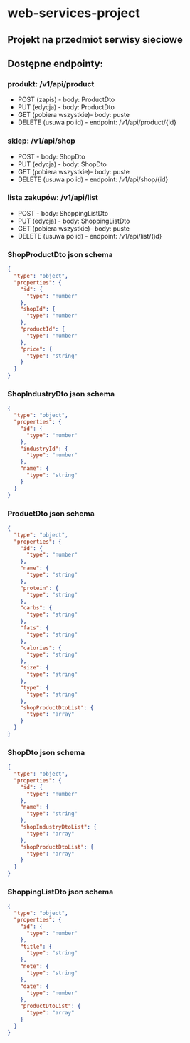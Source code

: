 # web-services-project

## Projekt na przedmiot serwisy sieciowe

## Dostępne endpointy:
### produkt: /v1/api/product
* POST (zapis) - body: ProductDto
* PUT (edycja) - body: ProductDto
* GET (pobiera wszystkie)- body: puste
* DELETE (usuwa po id) - endpoint: /v1/api/product/{id}

### sklep: /v1/api/shop
* POST - body: ShopDto
* PUT (edycja) - body: ShopDto
* GET (pobiera wszystkie)- body: puste
* DELETE (usuwa po id) - endpoint: /v1/api/shop/{id}

### lista zakupów: /v1/api/list
* POST - body: ShoppingListDto
* PUT (edycja) - body: ShoppingListDto
* GET (pobiera wszystkie)- body: puste
* DELETE (usuwa po id) - endpoint: /v1/api/list/{id}


### ShopProductDto json schema

```json
{
  "type": "object",
  "properties": {
    "id": {
      "type": "number"
    },
    "shopId": {
      "type": "number"
    },
    "productId": {
      "type": "number"
    },
    "price": {
      "type": "string"
    }
  }
}
```

### ShopIndustryDto json schema

```json
{
  "type": "object",
  "properties": {
    "id": {
      "type": "number"
    },
    "industryId": {
      "type": "number"
    },
    "name": {
      "type": "string"
    }
  }
}
```

### ProductDto json schema

```json
{
  "type": "object",
  "properties": {
    "id": {
      "type": "number"
    },
    "name": {
      "type": "string"
    },
    "protein": {
      "type": "string"
    },
    "carbs": {
      "type": "string"
    },
    "fats": {
      "type": "string"
    },
    "calories": {
      "type": "string"
    },
    "size": {
      "type": "string"
    },
    "type": {
      "type": "string"
    },
    "shopProductDtoList": {
      "type": "array"
    }
  }
}
```

### ShopDto json schema

```json
{
  "type": "object",
  "properties": {
    "id": {
      "type": "number"
    },
    "name": {
      "type": "string"
    },
    "shopIndustryDtoList": {
      "type": "array"
    },
    "shopProductDtoList": {
      "type": "array"
    }
  }
}
```

### ShoppingListDto json schema

```json
{
  "type": "object",
  "properties": {
    "id": {
      "type": "number"
    },
    "title": {
      "type": "string"
    },
    "note": {
      "type": "string"
    },
    "date": {
      "type": "number"
    },
    "productDtoList": {
      "type": "array"
    }
  }
}
```
